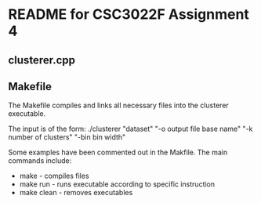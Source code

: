 # README for CSC3022F Assignment 4

## clusterer.cpp



## Makefile
The Makefile compiles and links all necessary files into the clusterer executable. 

The input is of the form: ./clusterer "dataset" "-o output file base name" "-k number of clusters" "-bin bin width"

Some examples have been commented out in the Makfile. The main commands include:
* make - compiles files
* make run - runs executable according to specific instruction
* make clean - removes executables